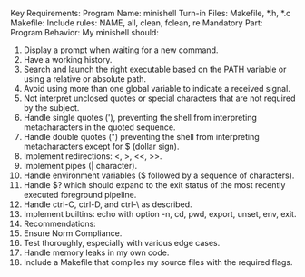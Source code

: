 Key Requirements:
				Program Name: minishell
				Turn-in Files: Makefile, *.h, *.c
Makefile:
				Include rules: NAME, all, clean, fclean, re
Mandatory Part:
		Program Behavior:
						My minishell should:

1.	Display a prompt when waiting for a new command.
2.	Have a working history.
3.	Search and launch the right executable based on the PATH variable or using a relative or absolute path.
4.	Avoid using more than one global variable to indicate a received signal.
5.	Not interpret unclosed quotes or special characters that are not required by the subject.
6.	Handle single quotes ('), preventing the shell from interpreting metacharacters in the quoted sequence.
7.	Handle double quotes (") preventing the shell from interpreting metacharacters except for $ (dollar sign).
8.	Implement redirections: <, >, <<, >>.
9.	Implement pipes (| character).
10.	Handle environment variables ($ followed by a sequence of characters).
11.	Handle $? which should expand to the exit status of the most recently executed foreground pipeline.
12.	Handle ctrl-C, ctrl-D, and ctrl-\ as described.
13.	Implement builtins: echo with option -n, cd, pwd, export, unset, env, exit.
14.	Recommendations:
15.	Ensure Norm Compliance.
16.	Test thoroughly, especially with various edge cases.
17.	Handle memory leaks in my own code.
18.	Include a Makefile that compiles my source files with the required flags.

